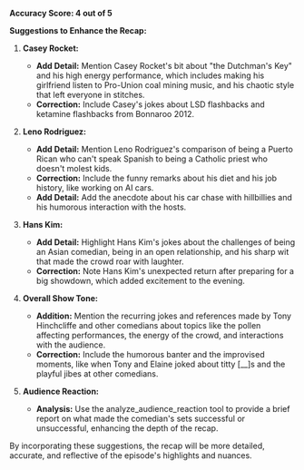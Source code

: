 **Accuracy Score: 4 out of 5**

**Suggestions to Enhance the Recap:**

1. **Casey Rocket:**
   - **Add Detail:** Mention Casey Rocket's bit about "the Dutchman's Key" and his high energy performance, which includes making his girlfriend listen to Pro-Union coal mining music, and his chaotic style that left everyone in stitches.
   - **Correction:** Include Casey's jokes about LSD flashbacks and ketamine flashbacks from Bonnaroo 2012.

2. **Leno Rodriguez:**
   - **Add Detail:** Mention Leno Rodriguez's comparison of being a Puerto Rican who can't speak Spanish to being a Catholic priest who doesn't molest kids.
   - **Correction:** Include the funny remarks about his diet and his job history, like working on AI cars.
   - **Add Detail:** Add the anecdote about his car chase with hillbillies and his humorous interaction with the hosts.

3. **Hans Kim:**
   - **Add Detail:** Highlight Hans Kim's jokes about the challenges of being an Asian comedian, being in an open relationship, and his sharp wit that made the crowd roar with laughter.
   - **Correction:** Note Hans Kim's unexpected return after preparing for a big showdown, which added excitement to the evening.

4. **Overall Show Tone:**
   - **Addition:** Mention the recurring jokes and references made by Tony Hinchcliffe and other comedians about topics like the pollen affecting performances, the energy of the crowd, and interactions with the audience.
   - **Correction:** Include the humorous banter and the improvised moments, like when Tony and Elaine joked about titty [__]s and the playful jibes at other comedians.

5. **Audience Reaction:**
   - **Analysis:** Use the analyze_audience_reaction tool to provide a brief report on what made the comedian's sets successful or unsuccessful, enhancing the depth of the recap.

By incorporating these suggestions, the recap will be more detailed, accurate, and reflective of the episode's highlights and nuances.